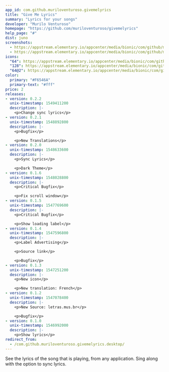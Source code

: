 ```yaml
---
app_id: com.github.muriloventuroso.givemelyrics
title: "Give Me Lyrics"
summary: "Lyrics for your songs"
developer: "Murilo Venturoso"
homepage: "https://github.com/muriloventuroso/givemelyrics"
help_page: "#"
dist: juno
screenshots:
  - https://appstream.elementary.io/appcenter/media/bionic/com/github/muriloventuroso.givemelyrics/9BB3FA40CAB4BBE3AED19A3C7EA5167E/screenshots/image-1_orig.png
  - https://appstream.elementary.io/appcenter/media/bionic/com/github/muriloventuroso.givemelyrics/9BB3FA40CAB4BBE3AED19A3C7EA5167E/screenshots/image-2_orig.png
icons:
  "64": https://appstream.elementary.io/appcenter/media/bionic/com/github/muriloventuroso.givemelyrics/9BB3FA40CAB4BBE3AED19A3C7EA5167E/icons/64x64/com.github.muriloventuroso.givemelyrics_com.github.muriloventuroso.givemelyrics.png
  "128": https://appstream.elementary.io/appcenter/media/bionic/com/github/muriloventuroso.givemelyrics/9BB3FA40CAB4BBE3AED19A3C7EA5167E/icons/128x128/com.github.muriloventuroso.givemelyrics_com.github.muriloventuroso.givemelyrics.png
  "64@2": https://appstream.elementary.io/appcenter/media/bionic/com/github/muriloventuroso.givemelyrics/9BB3FA40CAB4BBE3AED19A3C7EA5167E/icons/64x64@2/com.github.muriloventuroso.givemelyrics_com.github.muriloventuroso.givemelyrics.png
color:
  primary: "#F6546A"
  primary-text: "#fff"
price: 2
releases:
- version: 0.2.2
  unix-timestamp: 1549411200
  description: |-
    <p>Change sync lyrics</p>
- version: 0.2.1
  unix-timestamp: 1548892800
  description: |-
    <p>Bugfix</p>

    <p>New Translations</p>
- version: 0.2.0
  unix-timestamp: 1548633600
  description: |-
    <p>Sync Lyrics</p>

    <p>Dark Theme</p>
- version: 0.1.6
  unix-timestamp: 1548028800
  description: |-
    <p>Critical Bugfix</p>

    <p>Fix scroll window</p>
- version: 0.1.5
  unix-timestamp: 1547769600
  description: |-
    <p>Critical Bugfix</p>

    <p>Show loading label</p>
- version: 0.1.4
  unix-timestamp: 1547596800
  description: |-
    <p>Label Advertising</p>

    <p>Source link</p>

    <p>Bugfix</p>
- version: 0.1.3
  unix-timestamp: 1547251200
  description: |-
    <p>New icon</p>

    <p>New translation: French</p>
- version: 0.1.2
  unix-timestamp: 1547078400
  description: |-
    <p>New Source: letras.mus.br</p>

    <p>Bugfix</p>
- version: 0.1.0
  unix-timestamp: 1546992000
  description: |-
    <p>Show lyrics</p>
redirect_from:
  - /com.github.muriloventuroso.givemelyrics.desktop/
---
```


<p>See the lyrics of the song that is playing, from any application. Sing along with the option to sync lyrics.</p>